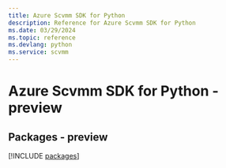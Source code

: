 ```yaml
---
title: Azure Scvmm SDK for Python
description: Reference for Azure Scvmm SDK for Python
ms.date: 03/29/2024
ms.topic: reference
ms.devlang: python
ms.service: scvmm
---
```

# Azure Scvmm SDK for Python - preview
## Packages - preview
[!INCLUDE [packages](scvmm-index.md)]